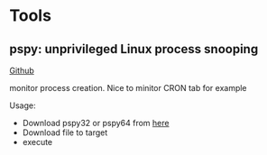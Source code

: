 
# Tools

## pspy: unprivileged Linux process snooping

[Github](https://github.com/DominicBreuker/pspy)

monitor process creation. Nice to minitor CRON tab for example

Usage: 

- Download pspy32 or pspy64 from [here](https://github.com/DominicBreuker/pspy/releases)
- Download file to target
- execute

